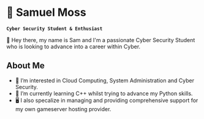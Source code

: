 # 🎃 Samuel Moss
**`Cyber Security Student & Enthusiast`**


<p><italic>👋 Hey there, my name is Sam and I'm a passionate Cyber Security Student who is looking to advance into a career within Cyber.</italic></p>

## About Me
- 👀 I’m interested in Cloud Computing, System Administration and Cyber Security.
- 🌱 I’m currently learning C++ whilst trying to advance my Python skills.
- 🖥️ I also specalize in managing and providing comprehensive support for my own gameserver hosting provider. 


